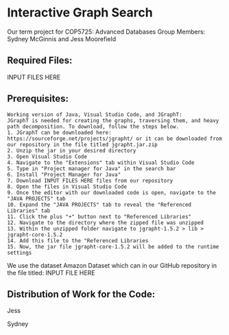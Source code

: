 # Interactive Graph Search
Our term project for COP5725: Advanced Databases
Group Members: Sydney McGinnis and Jess Moorefield  

Required Files: 
---------------------  
INPUT FILES HERE

Prerequisites: 
---------------------  
```
Working version of Java, Visual Studio Code, and JGraphT:  
JGraphT is needed for creating the graphs, traversing them, and heavy path decomposition. To download, follow the steps below.  
1. JGraphT can be downloaded here: https://sourceforge.net/projects/jgrapht/ or it can be downloaded from our repository in the file titled jgrapht.jar.zip
2. Unzip the jar in your desired directory
3. Open Visual Studio Code
4. Navigate to the "Extensions" tab within Visual Studio Code
5. Type in "Project manager for Java" in the search bar
6. Install "Project Manager for Java"
7. Download INPUT FILES HERE files from our repository
8. Open the files in Visual Studio Code
9. Once the editor with our downloaded code is open, navigate to the "JAVA PROJECTS" tab
10. Expand the "JAVA PROJECTS" tab to reveal the "Referenced Libraries" tab
11. Click the plus "+" button next to "Referenced Libraries"
12. Navigate to the directory where the zipped file was unzipped
13. Within the unzipped folder navigate to jgrapht-1.5.2 > lib > jgrapht-core-1.5.2
14. Add this file to the "Referenced Libraries
15. Now, the jar file jgrapht-core-1.5.2 will be added to the runtime settings
```

We use the dataset Amazon Dataset which can in our GitHub repository in the file titled: INPUT FILE HERE    

Distribution of Work for the Code:
---------------------    
Jess

Sydney    


